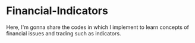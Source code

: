 # Financial-Indicators
Here, I'm gonna share the codes in which I implement to learn concepts of financial issues and trading such as indicators.
